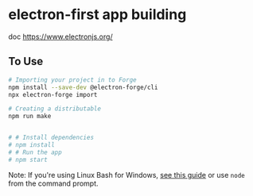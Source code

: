 # electron-first app building
doc
https://www.electronjs.org/
## To Use



```bash
# Importing your project in to Forge
npm install --save-dev @electron-forge/cli
npx electron-forge import

# Creating a distributable
npm run make


# # Install dependencies
# npm install
# # Run the app
# npm start
```

Note: If you're using Linux Bash for Windows, [see this guide](https://www.howtogeek.com/261575/how-to-run-graphical-linux-desktop-applications-from-windows-10s-bash-shell/) or use `node` from the command prompt.


